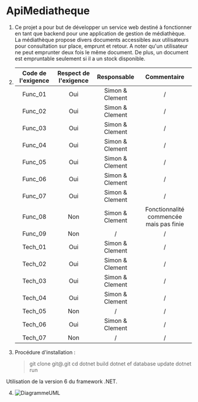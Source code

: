 # ApiMediatheque

1. Ce projet a pour but de développer un service web destiné à fonctionner en tant que backend pour une application de gestion de médiathèque. La médiathèque propose divers documents accessibles aux utilisateurs pour consultation sur place, emprunt et retour. A noter qu'un utilisateur ne peut emprunter deux fois le même document. De plus, un document est empruntable seulement si il a un stock disponible.

2. | Code de l'exigence | Respect de l'exigence |   Responsable   |              Commentaire                |
   | :----------------: | :-------------------: | :-------------: | :-------------------------------------: |
   | Func_01            |          Oui          | Simon & Clement |       /                                 |
   | Func_02            |          Oui          | Simon & Clement |       /                                 |
   | Func_03            |          Oui          | Simon & Clement |       /                                 |
   | Func_04            |          Oui          | Simon & Clement |       /                                 |
   | Func_05            |          Oui          | Simon & Clement |       /                                 |
   | Func_06            |          Oui          | Simon & Clement |       /                                 |
   | Func_07            |          Oui          | Simon & Clement |       /                                 |
   | Func_08            |          Non          | Simon & Clement | Fonctionnalité commencée mais pas finie |
   | Func_09            |          Non          |       /         |       /                                 |
   | Tech_01            |          Oui          | Simon & Clement |       /                                 |
   | Tech_02            |          Oui          | Simon & Clement |       /                                 |
   | Tech_03            |          Oui          | Simon & Clement |       /                                 |
   | Tech_04            |          Oui          | Simon & Clement |       /                                 |
   | Tech_05            |          Non          |       /         |       /                                 |
   | Tech_06            |          Oui          | Simon & Clement |       /                                 |
   | Tech_07            |          Non          |       /         |       /                                 |


3. Procédure d'installation :
   > git clone git@<depot>.git
   > cd <projet>
   > dotnet build
   > dotnet ef database update
   > dotnet run

Utilisation de la version 6 du framework .NET.

4. ![DiagrammeUML](https://www.plantuml.com/plantuml/dpng/NP4_pi8m3CLtdyBg-4MzGAT-4WnT489oWD16A29_giGP4EBk92W9BLFrxEVtSvtU4tSKj899SU_nGb99pqa4XqzWmzoXD0JiO7M7dfmqDs179ynQxpMNwYjF8cR6mQkrAZKN5mpbd9sTWXQ6V8UHG_3At5BVG4T9JfHSH63_8IrMAy3EPAVxnus8MrPLSMAO2u-DZwL6LdfsRk2hI_piNcJiLM0IezGYHgvFQ5ji_fhiWloD5Mnj_MNeXPdJ2xm1)

